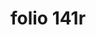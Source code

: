 ---
layout: edition
title: folio 141r
manuscript: Turin, Biblioteca Nazionale, MS N.III.19
sigla: T
iip: t141r.tif
milestone: 281
---